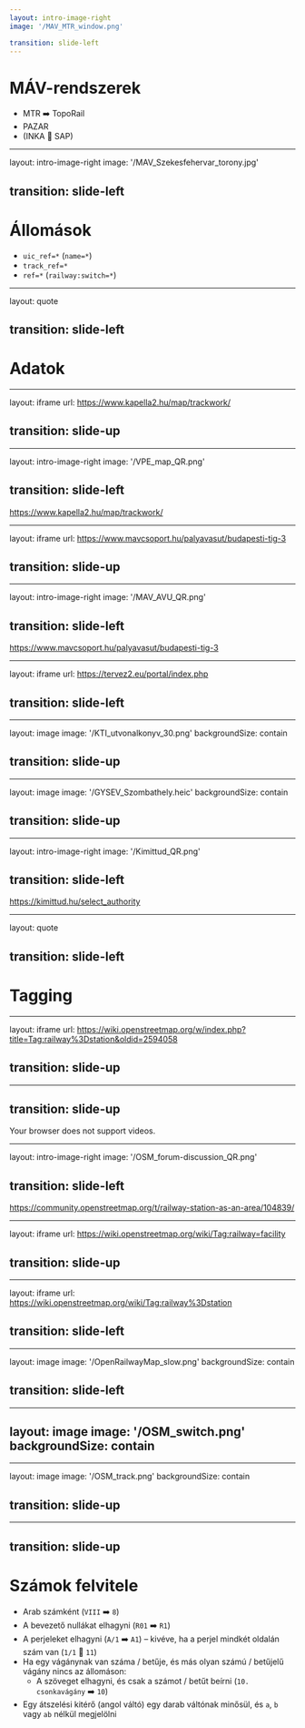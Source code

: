 ```yaml
---
layout: intro-image-right
image: '/MAV_MTR_window.png'

transition: slide-left
---
```


# MÁV-rendszerek

- MTR ➡️ TopoRail
- PAZAR
- (INKA 🔗 SAP)


---
layout: intro-image-right
image: '/MAV_Szekesfehervar_torony.jpg'

transition: slide-left
---

# Állomások

- `uic_ref=*` (`name=*`)
- `track_ref=*`
- `ref=*` (`railway:switch=*`)


---
layout: quote

transition: slide-left
---

# Adatok


---
layout: iframe
url: https://www.kapella2.hu/map/trackwork/

transition: slide-up
---


---
layout: intro-image-right
image: '/VPE_map_QR.png'

transition: slide-left
---

https://www.kapella2.hu/map/trackwork/


---
layout: iframe
url: https://www.mavcsoport.hu/palyavasut/budapesti-tig-3

transition: slide-up
---


---
layout: intro-image-right
image: '/MAV_AVU_QR.png'

transition: slide-left
---

https://www.mavcsoport.hu/palyavasut/budapesti-tig-3


---
layout: iframe
url: https://tervez2.eu/portal/index.php

transition: slide-left
---


---
layout: image
image: '/KTI_utvonalkonyv_30.png'
backgroundSize: contain

transition: slide-up
---


---
layout: image
image: '/GYSEV_Szombathely.heic'
backgroundSize: contain

transition: slide-up
---


---
layout: intro-image-right
image: '/Kimittud_QR.png'

transition: slide-left
---

https://kimittud.hu/select_authority


---
layout: quote

transition: slide-left
---

# Tagging


---
layout: iframe
url: https://wiki.openstreetmap.org/w/index.php?title=Tag:railway%3Dstation&oldid=2594058

transition: slide-up
---


---
transition: slide-up
---

<!--suppress HtmlUnknownTag, HtmlUnknownTarget -->
<SlidevVideo controls=true autoPlay=true autoPause="slide" autoReset="slide">
  <source src="/OSM_forum-discussion.mp4" type="video/mp4"/>
  <p>
    Your browser does not support videos.
  </p>
</SlidevVideo>


---
layout: intro-image-right
image: '/OSM_forum-discussion_QR.png'

transition: slide-left
---

https://community.openstreetmap.org/t/railway-station-as-an-area/104839/


---
layout: iframe
url: https://wiki.openstreetmap.org/wiki/Tag:railway=facility

transition: slide-up
---


---
layout: iframe
url: https://wiki.openstreetmap.org/wiki/Tag:railway%3Dstation

transition: slide-left
---


---
layout: image
image: '/OpenRailwayMap_slow.png'
backgroundSize: contain

transition: slide-left
---


---
layout: image
image: '/OSM_switch.png'
backgroundSize: contain
---


---
layout: image
image: '/OSM_track.png'
backgroundSize: contain

transition: slide-up
---


---
transition: slide-up
---

# Számok felvitele

- Arab számként (`VIII` ➡️ `8`)
- A bevezető nullákat elhagyni (`R01` ➡️ `R1`)
- A perjeleket elhagyni (`A/1` ➡️ `A1`) – kivéve, ha a perjel mindkét oldalán szám van (`1/1` 🚫 `11`)
- Ha egy vágánynak van száma / betűje, és más olyan számú / betűjelű vágány nincs az állomáson:
    - A szöveget elhagyni, és csak a számot / betűt beírni (`10. csonkavágány` ➡️ `10`)
- Egy átszelési kitérő (angol váltó) egy darab váltónak minősül, és `a`, `b` vagy `ab` nélkül megjelölni
